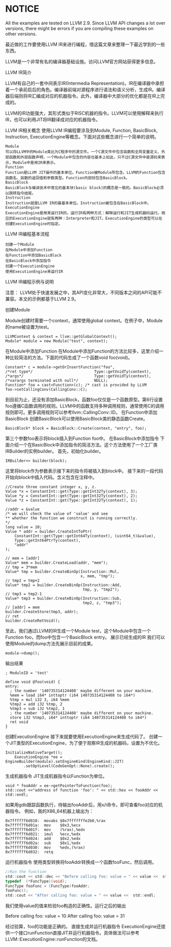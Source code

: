 # NOTICE
All the examples are tested on LLVM 2.9.
Since LLVM API changes a lot over versions, there might be errors if you are compiling these examples on other versions.


最近做的工作要使用LLVM IR来进行编程，借这篇文章来整理一下最近学到的一些东西。

LLVM是一个非常有名的编译器基础设施。访问LLVM官方网站获得更多信息。

LLVM IR简介

LLVM有自己的一套中间表示IR(Intermedia Representation)。IR在编译器中承担着一个承前启后的角色。编译器前端对源程序进行语法和语义分析，生成IR。编译器后端则将IR汇编成对应的机器指令。此外，编译器中大部分的优化都是在IR上完成的。

LLVM的IR功能强大，其形式类似于RISC机器的指令。LLVM可以使用解释来执行IR，也可以利用JIT将IR翻译成对应的机器指令。

LLVM IR相关概念
使用LLVM IR编程要涉及到Module, Function, BasicBlock, Instruction, ExecutionEngine等概念。下面对这些概念进行一个简单的说明。

    Module
    可以将LLVM中的Module类比为C程序中的源文件。一个C源文件中包含函数和全局变量定义、外部函数和外部函数声明，一个Module中包含的内容也基本上如此，只不过C源文件中是源码来表示，Module中是用IR来表示。
    Function
    Function是LLVM JIT操作的基本单位。Function被Module所包含。LLVM的Function包含函数名、函数的返回值和参数类型。Function内部则包含BasicBlock。
    BasicBlock
    BasicBlock与编译技术中常见的基本块(basic block)的概念是一致的。BasicBlock必须以跳转指令结尾。
    Instruction
    Instruction就是LLVM IR的最基本单位。Instruction被包含在BasicBlock中。
    ExecutionEngine
    ExecutionEngine是用来运行IR的。运行IR有两种方式：解释运行和JIT生成机器码运行。相应的ExecutionEngine就有两种：Interpreter和JIT。ExecutionEngine的类型可以在创建ExecutionEngine时指定。

LLVM IR编程基本流程

    创建一个Module
    在Module中添加Function
    在Function中添加BasicBlock
    在BasicBlock中添加指令
    创建一个ExecutionEngine
    使用ExecutionEngine来运行IR

LLVM IR编程示例与说明

注意： LLVM处于快速发展之中，其API变化非常大，不同版本之间的API可能不兼容。本文的示例都基于LLVM 2.9。

创建Module

Module创建时需要一个context，通常使用global context。在例子中，Module的name被设置为test。
```
LLVMContext & context = llvm::getGlobalContext();
Module* module = new Module("test", context);
```
在Module中添加Function
在Module中添加Function的方法比较多，这里介绍一种比较简洁的方法。下面的代码生成了一个函数void foo(void)。
```
Constant* c = module->getOrInsertFunction("foo",
/*ret type*/                           Type::getVoidTy(context),
/*args*/                               Type::getVoidTy(context),
/*varargs terminated with null*/       NULL);
Function* foo = cast<Function>(c); /* cast is provided by LLVM
foo->setCallingConv(CallingConv::C);
```
到目前为止，还没有添加BasicBlock，函数foo仅仅是一个函数原型。第6行设置foo遵循C函数调用的规则。LLVM中的函数支持多种调用规则，通常使用C的调用规则即可。更多调用规则可以参考llvm::CallingConv::ID。
在Function中添加BasicBlock
创建BasicBlock可以使用BasicBlock类的静态函数Create。
```
BasicBlock* block = BasicBlock::Create(context, "entry", foo);
```
第三个参数foo表示将block插入到Function foo中。
在BasicBlock中添加指令
下面介绍一个在BasicBlock中添加指令的简洁方法。这个方法使用了一个工厂类IRBuilder的实例builder。
首先，初始化builder。
```
IRBuilder<> builder(block);
```
这里将block作为参数表示接下来的指令将被插入到block中。
接下来的一段代码开始向block中插入代码。含义包含在注释中。
```
//Create three constant integer x, y, z.
Value *x = ConstantInt::get(Type::getInt32Ty(context), 3);
Value *y = ConstantInt::get(Type::getInt32Ty(context), 2);
Value *z = ConstantInt::get(Type::getInt32Ty(context), 1);

//addr = &value
/* we will check the value of 'value' and see
** whether the function we construct is running correctly.
*/
long value = 10;
Value * addr = builder.CreateIntToPtr(
    ConstantInt::get(Type::getInt64Ty(context), (uint64_t)&value),
    Type::getInt64PtrTy(context),
    "addr"
);

// mem = [addr]
Value* mem = builder.CreateLoad(addr, "mem");
// tmp = 3*mem
Value* tmp = builder.CreateBinOp(Instruction::Mul,
                                 x, mem, "tmp");
// tmp2 = tmp+2
Value* tmp2 = builder.CreateBinOp(Instruction::Add,
                                  tmp, y, "tmp2");
// tmp3 = tmp2-1
Value* tmp3 = builder.CreateBinOp(Instruction::Sub,
                                  tmp2, z, "tmp3");
// [addr] = mem
builder.CreateStore(tmp3, addr); 
// ret
builder.CreateRetVoid();
```
至此，我们通过LLVM的IR生成一个Module test，这个Module中包含一个Function foo，而foo中包含一个BasicBlock entry。
展示已经生成的IR
我们可以使用Module的dump方法先展示目前的成果。
```
module->dump();
```
输出结果
```
; ModuleID = 'test'

define void @foo(void) {
entry:
  ; the number '140735314124408' maybe different on your machine.
  %mem = load i64* inttoptr (i64 140735314124408 to i64*) 
  %tmp = mul i32 3, i64 %mem
  %tmp2 = add i32 %tmp, 2
  %tmp3 = sub i32 %tmp2, 1
  ; the number '140735314124408' maybe different on your machine.
  store i32 %tmp3, i64* inttoptr (i64 140735314124408 to i64*)
  ret void
}
```
创建ExecutionEngine
接下来就要使用ExecutionEngine来生成代码了。
创建一个JIT类型的ExecutionEngine，为了便于观察IR生成的机器码，设置为不优化。
```
InitializeNativeTarget();
    ExecutionEngine *ee = EngineBuilder(module).setEngineKind(EngineKind::JIT)
        .setOptLevel(CodeGenOpt::None).create();
```
生成机器指令
JIT生成机器指令以Function为单位。
```
void * fooAddr = ee->getPointerToFunction(foo);
std::cout <<"address of function 'foo': " << std::hex << fooAddr << std::endl;
```
如果用gdb跟踪函数执行，待输出fooAddr后，用x/i命令，即可查看foo对应的机器指令。
例如，我的X86_64机器上输出为：
```
0x7ffff7f6d010:  movabs $0x7fffffffe2b0,%rax
0x7ffff7f6d01a:  mov    $0x3,%ecx
0x7ffff7f6d01f:  mov    (%rax),%edx
0x7ffff7f6d021:  imul   %ecx,%edx
0x7ffff7f6d024:  add    $0x2,%edx
0x7ffff7f6d02a:  sub    $0x1,%edx
0x7ffff7f6d030:  mov    %edx,(%rax)
0x7ffff7f6d032:  retq
```
运行机器指令
使用类型转换将fooAddr转换成一个函数fooFunc，然后调用。
```C
//Run the function
std::cout << std::dec << "Before calling foo: value = " << value <<  std::endl;
typedef  (*FuncType)(void);
FuncType fooFunc = (FuncType)fooAddr;
fooFunc();
std::cout << "After calling foo: value = " << value <<  std::endl;
```
我们使用value的值来检验foo构造的正确性。运行之后的输出
 
Before calling foo: value = 10
After calling foo: value = 31

经过验算，foo的功能是正确的。
直接生成并运行机器指令
ExecutionEngine还提供一个接口runFunction直接JIT并运行机器指令。具体做法可以参考LLVM::ExecutionEngine::runFunction的文档。
